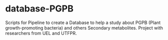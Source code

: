 # database-PGPB
Scripts for Pipeline to create a Database to help a study about PGPB (Plant growth-promoting bacteria) and others Secondary metabolites. Project with researchers from UEL and UTFPR.
